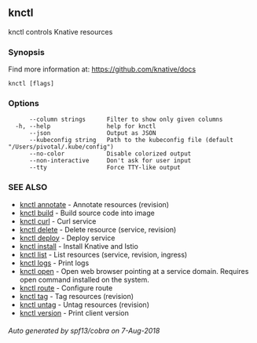## knctl

knctl controls Knative resources

### Synopsis

Find more information at: https://github.com/knative/docs

```
knctl [flags]
```

### Options

```
      --column strings      Filter to show only given columns
  -h, --help                help for knctl
      --json                Output as JSON
      --kubeconfig string   Path to the kubeconfig file (default "/Users/pivotal/.kube/config")
      --no-color            Disable colorized output
      --non-interactive     Don't ask for user input
      --tty                 Force TTY-like output
```

### SEE ALSO

* [knctl annotate](knctl_annotate.md)	 - Annotate resources (revision)
* [knctl build](knctl_build.md)	 - Build source code into image
* [knctl curl](knctl_curl.md)	 - Curl service
* [knctl delete](knctl_delete.md)	 - Delete resource (service, revision)
* [knctl deploy](knctl_deploy.md)	 - Deploy service
* [knctl install](knctl_install.md)	 - Install Knative and Istio
* [knctl list](knctl_list.md)	 - List resources (service, revision, ingress)
* [knctl logs](knctl_logs.md)	 - Print logs
* [knctl open](knctl_open.md)	 - Open web browser pointing at a service domain. Requires open command installed on the system.
* [knctl route](knctl_route.md)	 - Configure route
* [knctl tag](knctl_tag.md)	 - Tag resources (revision)
* [knctl untag](knctl_untag.md)	 - Untag resources (revision)
* [knctl version](knctl_version.md)	 - Print client version

###### Auto generated by spf13/cobra on 7-Aug-2018
